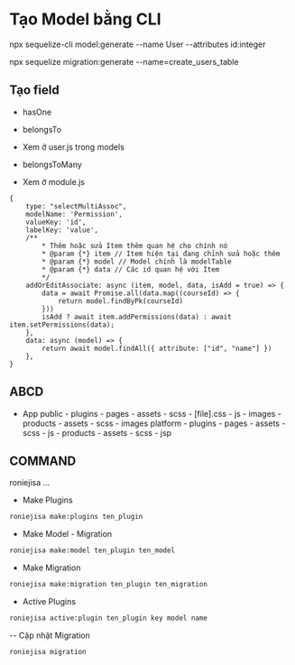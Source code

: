 # Tạo Model bằng CLI

npx sequelize-cli model:generate --name User --attributes id:integer

npx sequelize migration:generate --name=create_users_table

## Tạo field

- hasOne
- belongsTo
- Xem ở user.js trong models

- belongsToMany
- Xem ở module.js

```text
{
    type: "selectMultiAssoc",
    modelName: 'Permission',
    valueKey: 'id',
    labelKey: 'value',
    /**
        * Thêm hoặc sửa Item thêm quan hệ cho chính nó
        * @param {*} item // Item hiện tại đang chỉnh sửa hoặc thêm
        * @param {*} model // Model chính là modelTable
        * @param {*} data // Các id quan hệ với Item
        */
    addOrEditAssociate: async (item, model, data, isAdd = true) => {
        data = await Promise.all(data.map((courseId) => {
            return model.findByPk(courseId)
        }))
        isAdd ? await item.addPermissions(data) : await item.setPermissions(data);
    },
    data: async (model) => {
        return await model.findAll({ attribute: ["id", "name"] })
    },
}

```

## ABCD

- App
    public
        - plugins
            -  pages
                - assets
                    - scss
                        - [file].css
                    - js
                    - images
            - products
                - assets
                    - scss
                    - images
    platform
        - plugins
            - pages
                - assets
                    - scss
                    - js
            - products
                - assets
                    - scss
                    - jsp

## COMMAND

roniejisa ...

- Make Plugins

```bash
roniejisa make:plugins ten_plugin
```

- Make Model - Migration

```bash
roniejisa make:model ten_plugin ten_model
```

- Make Migration

```bash
roniejisa make:migration ten_plugin ten_migration
```

- Active Plugins

```bash
roniejisa active:plugin ten_plugin key model name
```

-- Cập nhật Migration

```bash
roniejisa migration
```

<!-- Có thể dùng cả mongodb và sequelize -->
<!-- Sẽ dùng mongodb để sử lý những cái như comment, chat -->
<!-- Đã xong bước đầu -->